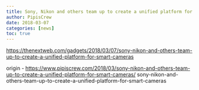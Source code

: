 ```yaml
---
title: Sony, Nikon and others team up to create a unified platform for smart cameras
author: PipisCrew
date: 2018-03-07
categories: [news]
toc: true
---
```


https://thenextweb.com/gadgets/2018/03/07/sony-nikon-and-others-team-up-to-create-a-unified-platform-for-smart-cameras

origin - https://www.pipiscrew.com/2018/03/sony-nikon-and-others-team-up-to-create-a-unified-platform-for-smart-cameras/ sony-nikon-and-others-team-up-to-create-a-unified-platform-for-smart-cameras